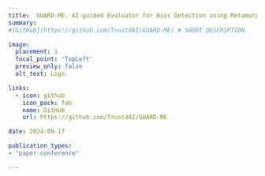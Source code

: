 ```yaml
---
title:  GUARD-ME. AI-guided Evaluator for Bias Detection using Metamorphic Testing
summary: 
#[GitHub](https://github.com/Trust4AI/GUARD-ME) # SHORT DESCRIPTION

image: 
  placement: 1
  focal_point: 'TopLeft'
  preview_only: false
  alt_text: Logo.

links:
  - icon: github 
    icon_pack: fab
    name: GitHub
    url: https://github.com/Trust4AI/GUARD-ME

date: 2024-09-17

publication_types: 
- "paper-conference"

---
```



